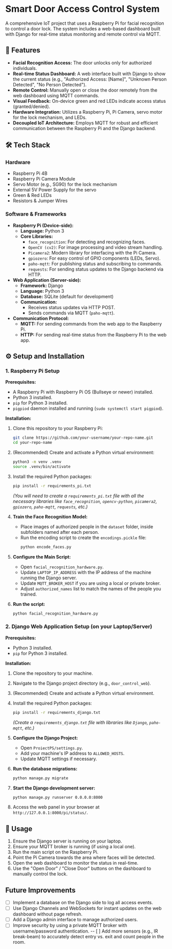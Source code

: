 # Smart Door Access Control System


A comprehensive IoT project that uses a Raspberry Pi for facial recognition to control a door lock. The system includes a web-based dashboard built with Django for real-time status monitoring and remote control via MQTT.

## 🌟 Features

-   **Facial Recognition Access:** The door unlocks only for authorized individuals.
-   **Real-time Status Dashboard:** A web interface built with Django to show the current status (e.g., "Authorized Access: [Name]", "Unknown Person Detected", "No Person Detected").
-   **Remote Control:** Manually open or close the door remotely from the web dashboard using MQTT commands.
-   **Visual Feedback:** On-device green and red LEDs indicate access status (granted/denied).
-   **Hardware Integration:** Utilizes a Raspberry Pi, Pi Camera, servo motor for the lock mechanism, and LEDs.
-   **Decoupled IoT Architecture:** Employs MQTT for robust and efficient communication between the Raspberry Pi and the Django backend.

## 🛠️ Tech Stack

### Hardware
-   Raspberry Pi 4B
-   Raspberry Pi Camera Module
-   Servo Motor (e.g., SG90) for the lock mechanism
-   External 5V Power Supply for the servo
-   Green & Red LEDs
-   Resistors & Jumper Wires

### Software & Frameworks
-   **Raspberry Pi (Device-side):**
    -   **Language:** Python 3
    -   **Core Libraries:**
        -   `face_recognition`: For detecting and recognizing faces.
        -   `OpenCV (cv2)`: For image processing and video stream handling.
        -   `Picamera2`: Modern library for interfacing with the Pi Camera.
        -   `gpiozero`: For easy control of GPIO components (LEDs, Servo).
        -   `paho-mqtt`: For publishing status and subscribing to commands.
        -   `requests`: For sending status updates to the Django backend via HTTP.
-   **Web Application (Server-side):**
    -   **Framework:** Django
    -   **Language:** Python 3
    -   **Database:** SQLite (default for development)
    -   **Communication:**
        -   Receives status updates via HTTP POST.
        -   Sends commands via MQTT (`paho-mqtt`).
-   **Communication Protocol:**
    -   **MQTT:** For sending commands from the web app to the Raspberry Pi.
    -   **HTTP:** For sending real-time status from the Raspberry Pi to the web app.

## ⚙️ Setup and Installation

### 1. Raspberry Pi Setup

**Prerequisites:**
-   A Raspberry Pi with Raspberry Pi OS (Bullseye or newer) installed.
-   Python 3 installed.
-   `pip` for Python 3 installed.
-   `pigpiod` daemon installed and running (`sudo systemctl start pigpiod`).

**Installation:**
1.  Clone this repository to your Raspberry Pi:
    ```bash
    git clone https://github.com/your-username/your-repo-name.git
    cd your-repo-name
    ```
2.  (Recommended) Create and activate a Python virtual environment:
    ```bash
    python3 -m venv .venv
    source .venv/bin/activate
    ```
3.  Install the required Python packages:
    ```bash
    pip install -r requirements_pi.txt 
    ```
    *(You will need to create a `requirements_pi.txt` file with all the necessary libraries like `face_recognition`, `opencv-python`, `picamera2`, `gpiozero`, `paho-mqtt`, `requests`, etc.)*

4.  **Train the Face Recognition Model:**
    -   Place images of authorized people in the `dataset` folder, inside subfolders named after each person.
    -   Run the encoding script to create the `encodings.pickle` file:
        ```bash
        python encode_faces.py
        ```

5.  **Configure the Main Script:**
    -   Open `facial_recognition_hardware.py`.
    -   Update `LAPTOP_IP_ADDRESS` with the IP address of the machine running the Django server.
    -   Update `MQTT_BROKER_HOST` if you are using a local or private broker.
    -   Adjust `authorized_names` list to match the names of the people you trained.

6.  **Run the script:**
    ```bash
    python facial_recognition_hardware.py
    ```

### 2. Django Web Application Setup (on your Laptop/Server)

**Prerequisites:**
-   Python 3 installed.
-   `pip` for Python 3 installed.

**Installation:**
1.  Clone the repository to your machine.
2.  Navigate to the Django project directory (e.g., `door_control_web`).
3.  (Recommended) Create and activate a Python virtual environment.
4.  Install the required Python packages:
    ```bash
    pip install -r requirements_django.txt
    ```
    *(Create a `requirements_django.txt` file with libraries like `Django`, `paho-mqtt`, etc.)*

5.  **Configure the Django Project:**
    -   Open `ProiectPS/settings.py`.
    -   Add your machine's IP address to `ALLOWED_HOSTS`.
    -   Update MQTT settings if necessary.

6.  **Run the database migrations:**
    ```bash
    python manage.py migrate
    ```

7.  **Start the Django development server:**
    ```bash
    python manage.py runserver 0.0.0.0:8000
    ```

8.  Access the web panel in your browser at `http://127.0.0.1:8000/pi/status/`.

## 🚀 Usage

1.  Ensure the Django server is running on your laptop.
2.  Ensure your MQTT broker is running (if using a local one).
3.  Run the main script on the Raspberry Pi.
4.  Point the Pi Camera towards the area where faces will be detected.
5.  Open the web dashboard to monitor the status in real-time.
6.  Use the "Open Door" / "Close Door" buttons on the dashboard to manually control the lock.

## Future Improvements

-   [ ] Implement a database on the Django side to log all access events.
-   [ ] Use Django Channels and WebSockets for instant updates on the web dashboard without page refresh.
-   [ ] Add a Django admin interface to manage authorized users.
-   [ ] Improve security by using a private MQTT broker with username/password authentication.
--   [ ] Add more sensors (e.g., IR break-beam) to accurately detect entry vs. exit and count people in the room.
